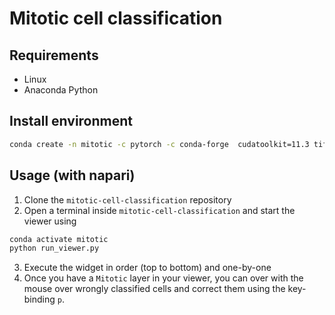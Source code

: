 # Mitotic cell classification

## Requirements
* Linux
* Anaconda Python

## Install environment
```bash
conda create -n mitotic -c pytorch -c conda-forge  cudatoolkit=11.3 tifffile h5py pyyaml numba pytorch scipy napari notebook torchvision pytorch-lightning matplotlib
```

## Usage (with napari)
1. Clone the `mitotic-cell-classification` repository
2. Open a terminal inside `mitotic-cell-classification` and start the viewer
using 
```bash
conda activate mitotic
python run_viewer.py
``` 
3. Execute the widget in order (top to bottom) and one-by-one
4. Once you have a `Mitotic` layer in your viewer, you can over with the mouse
over wrongly classified cells and correct them using the key-binding `p`.